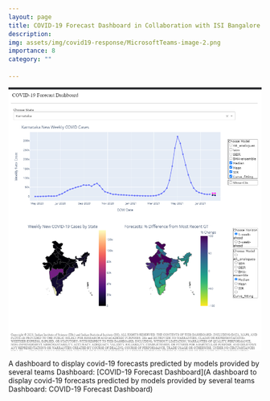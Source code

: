 ```yaml
---
layout: page
title: COVID-19 Forecast Dashboard in Collaboration with ISI Bangalore and University of Virginia
description: 
img: assets/img/covid19-response/MicrosoftTeams-image-2.png
importance: 8
category: ""

---
```




![](/assets/img/covid19-response/MicrosoftTeams-image-2.png)

A dashboard to display covid-19 forecasts predicted by models provided by several teams Dashboard: [COVID-19 Forecast Dashboard](A dashboard to display covid-19 forecasts predicted by models provided by several teams Dashboard: COVID-19 Forecast Dashboard)
